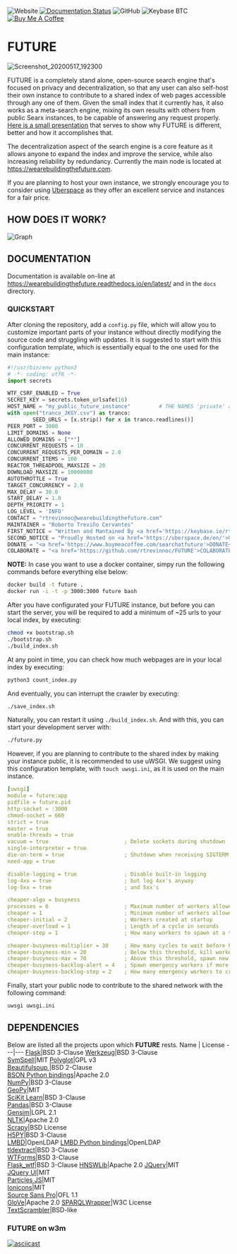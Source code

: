 ![Website](https://img.shields.io/website?down_color=red&down_message=offline&up_color=green&up_message=online&url=https%3A%2F%2Fwearebuildingthefuture.com) [![Documentation Status](https://readthedocs.org/projects/wearebuildingthefuture/badge/?version=latest)](https://wearebuildingthefuture.readthedocs.io/en/latest/?badge=latest) ![GitHub](https://img.shields.io/github/license/rtrevinnoc/FUTURE) ![Keybase BTC](https://img.shields.io/keybase/btc/rtrevinnoc)\
[![Buy Me A Coffee](https://camo.githubusercontent.com/031fc5a134cdca5ae3460822aba371e63f794233/68747470733a2f2f7777772e6275796d6561636f666665652e636f6d2f6173736574732f696d672f637573746f6d5f696d616765732f6f72616e67655f696d672e706e67)](https://www.buymeacoffee.com/searchatfuture)

# FUTURE

![Screenshot_20200517_192300](https://user-images.githubusercontent.com/7103315/82164538-bea0e600-9876-11ea-8d42-c8a1b126d8fb.png)

FUTURE is a completely stand alone, open-source search engine that's focused on privacy and decentralization, so that any user can also self-host their own instance to contribute to a shared index of web pages accessible through any one of them. Given the small index that it currently has, it also works as a meta-search engine, mixing its own results with others from public Searx instances, to be capable of answering any request properly. [Here is a small presentation](https://future-pitch.glitch.me/#0) that serves to show why FUTURE is different, better and how it accomplishes that.

The decentralization aspect of the search engine is a core feature as it allows anyone to expand the index and improve the service, while also increasing reliability by redundancy. Currently the main node is located at https://wearebuildingthefuture.com.

If you are planning to host your own instance, we strongly encourage you to consider using [Uberspace](https://uberspace.de/en/) as they offer an excellent service and instances for a fair price.



## HOW DOES IT WORK?

![Graph](https://cdn.glitch.com/ede86e6d-2c5a-40c6-b1a1-546bb881a618%2Fhow_it_works.png?v=1612302725088)



## DOCUMENTATION

Documentation is available on-line at https://wearebuildingthefuture.readthedocs.io/en/latest/ and in the `docs` directory.

### QUICKSTART

After cloning the repository, add a `config.py` file, which will allow you to customize important parts of your instance without directly modifying the source code and struggling with updates. It is suggested to start with this configuration template, which is essentially equal to the one used for the main instance:

```python
#!/usr/bin/env python3
# -*- coding: utf8 -*-
import secrets

WTF_CSRF_ENABLED = True
SECRET_KEY = secrets.token_urlsafe(16)
HOST_NAME = "my_public_future_instance"         # THE NAMES 'private' and 'wearebuildingthefuture.com' are reserved for private and main nodes, respectively.
with open("tranco_JKGY.csv") as tranco:
        SEED_URLS = [x.strip() for x in tranco.readlines()]
PEER_PORT = 3000
LIMIT_DOMAINS = None
ALLOWED_DOMAINS = ["*"]
CONCURRENT_REQUESTS = 10
CONCURRENT_REQUESTS_PER_DOMAIN = 2.0
CONCURRENT_ITEMS = 100
REACTOR_THREADPOOL_MAXSIZE = 20
DOWNLOAD_MAXSIZE = 10000000
AUTOTHROTTLE = True
TARGET_CONCURRENCY = 2.0
MAX_DELAY = 30.0
START_DELAY = 1.0
DEPTH_PRIORITY = 1
LOG_LEVEL = 'INFO'
CONTACT = "rtrevinnoc@wearebuildingthefuture.com"
MAINTAINER = "Roberto Treviño Cervantes"
FIRST_NOTICE = "Written and Mantained By <a href='https://keybase.io/rtrevinnoc'>Roberto Treviño</a>"
SECOND_NOTICE = "Proudly Hosted on <a href='https://uberspace.de/en/'>Uberspace</a>"
DONATE = "<a href='https://www.buymeacoffee.com/searchatfuture'>DONATE</a>"
COLABORATE = "<a href='https://github.com/rtrevinnoc/FUTURE'>COLABORATE</a>"
```

**NOTE:** In case you want to use a docker container, simpy run the following commands before everything else below:

```bash
docker build -t future .
docker run -i -t -p 3000:3000 future bash
```

After you have configurated your FUTURE instance, but before you can start the server, you will be required to add a minimum of ~25 urls to your local index, by executing:

```bash
chmod +x bootstrap.sh
./bootstrap.sh
./build_index.sh
```

At any point in time, you can check how much webpages are in your local index by executing:

```bash
python3 count_index.py
```

And eventually, you can interrupt the crawler by executing:

```bash
./save_index.sh
```

Naturally, you can restart it using `./build_index.sh`. And with this, you can start your development server with:

```bash
./future.py
```

However, if you are planning to contribute to the shared index by making your instance public, it is recommended to use uWSGI. We suggest using this configuration template, with `touch uwsgi.ini`, as it is used on the main instance.

```yaml
[uwsgi]
module = future:app
pidfile = future.pid
http-socket = :3000
chmod-socket = 660
strict = true
master = true
enable-threads = true
vacuum = true                        ; Delete sockets during shutdown
single-interpreter = true
die-on-term = true                   ; Shutdown when receiving SIGTERM (default is respawn)
need-app = true

disable-logging = true               ; Disable built-in logging
log-4xx = true                       ; but log 4xx's anyway
log-5xx = true                       ; and 5xx's

cheaper-algo = busyness
processes = 6                        ; Maximum number of workers allowed
cheaper = 1                          ; Minimum number of workers allowed
cheaper-initial = 2                  ; Workers created at startup
cheaper-overload = 1                 ; Length of a cycle in seconds
cheaper-step = 1                     ; How many workers to spawn at a time

cheaper-busyness-multiplier = 30     ; How many cycles to wait before killing workers
cheaper-busyness-min = 20            ; Below this threshold, kill workers (if stable for multiplier cycles)
cheaper-busyness-max = 70            ; Above this threshold, spawn new workers
cheaper-busyness-backlog-alert = 4   ; Spawn emergency workers if more than this many requests are waiting in the queue
cheaper-busyness-backlog-step = 2    ; How many emergency workers to create if there are too many requests in the queue
```

Finally, start your public node to contribute to the shared network with the following command:

```bash
uwsgi uwsgi.ini
```


## DEPENDENCIES

Below are listed all the projects upon which __FUTURE__ rests.
Name | License
---|---
[Flask](https://github.com/pallets/flask)|BSD 3-Clause
[Werkzeug](https://github.com/pallets/werkzeug)|BSD 3-Clause                
[SymSpell](https://github.com/wolfgarbe/SymSpell/)|MIT
[Polyglot](https://github.com/aboSamoor/polyglot/)|GPL v3                   
[Beautifulsoup ](https://code.launchpad.net/beautifulsoup)|BSD 2-Clause              
[BSON Python bindings](https://github.com/py-bson/bson)|Apache 2.0                
[NumPy](https://github.com/numpy/numpy)|BSD 3-Clause     
[GeoPy](https://github.com/geopy/geopy)|MIT                   
[SciKit Learn](https://github.com/scikit-learn/scikit-learn)|BSD 3-Clause                 
[Pandas](https://github.com/pandas-dev/pandas)|BSD 3-Clause     
[Gensim](https://github.com/RaRe-Technologies/gensim)|LGPL 2.1                      
[NLTK](https://github.com/nltk/nltk)|Apache 2.0      
[Scrapy](https://github.com/scrapy/scrapy)|BSD License                   
[H5PY](https://github.com/h5py/h5py)|BSD 3-Clause              
[LMBD](https://github.com/LMDB/lmdb)|OpenLDAP
[LMBD Python bindings](https://github.com/jnwatson/py-lmdb)|OpenLDAP                    
[tldextract](https://github.com/john-kurkowski/tldextract)|BSD 3-Clause       
[WTForms](https://github.com/wtforms/wtforms)|BSD 3-Clause               
[Flask_wtf](https://github.com/lepture/flask-wtf)|BSD 3-Clause
[HNSWLib](https://github.com/nmslib/hnswlib)|Apache 2.0
[JQuery](https://github.com/jquery/jquery)|MIT                      
[JQuery UI](https://github.com/jquery/jquery-ui)|MIT             
[Particles JS](https://github.com/VincentGarreau/particles.js/)|MIT             
[Ionicons](https://github.com/ionic-team/ionicons)|MIT         
[Source Sans Pro](https://github.com/adobe-fonts/source-sans-pro)|OFL 1.1                   
[GloVe](https://github.com/stanfordnlp/GloVe)|Apache 2.0
[SPARQLWrapper](https://github.com/RDFLib/sparqlwrapper)|W3C License      
[TextScrambler](https://codepen.io/soulwire/pen/mErPAK)|BSD-like   



### FUTURE on w3m

[![asciicast](https://asciinema.org/a/331246.svg)](https://asciinema.org/a/331246?autoplay=1)
